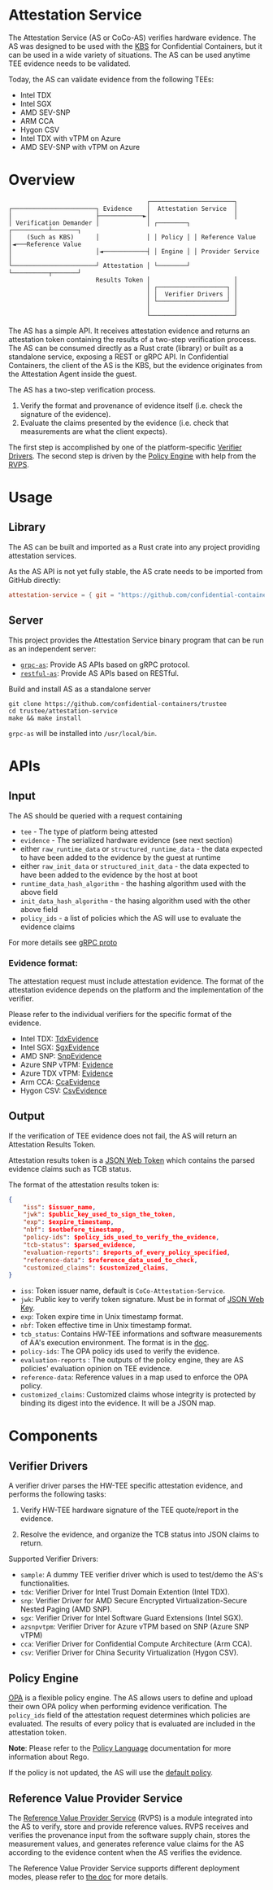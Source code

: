 # Attestation Service

The Attestation Service (AS or CoCo-AS) verifies hardware evidence.
The AS was designed to be used with the [KBS](../kbs) for Confidential Containers,
but it can be used in a wide variety of situations.
The AS can be used anytime TEE evidence needs to be validated.

Today, the AS can validate evidence from the following TEEs:
- Intel TDX
- Intel SGX
- AMD SEV-SNP
- ARM CCA
- Hygon CSV
- Intel TDX with vTPM on Azure
- AMD SEV-SNP with vTPM on Azure

# Overview
```
                                      ┌───────────────────────┐
┌───────────────────────┐ Evidence    │  Attestation Service  │
│                       ├────────────►│                       │
│ Verification Demander │             │ ┌────────┐ ┌──────────┴───────┐
│    (Such as KBS)      │             │ │ Policy │ │ Reference Value  │◄───Reference Value
│                       │◄────────────┤ │ Engine │ │ Provider Service │
└───────────────────────┘ Attestation │ └────────┘ └──────────┬───────┘
                        Results Token │                       │
                                      │ ┌───────────────────┐ │
                                      │ │  Verifier Drivers │ │
                                      │ └───────────────────┘ │
                                      │                       │
                                      └───────────────────────┘
```

The AS has a simple API. It receives attestation evidence and returns an attestation token
containing the results of a two-step verification process.
The AS can be consumed directly as a Rust crate (library) or built as a standalone service,
exposing a REST or gRPC API.
In Confidential Containers, the client of the AS is the KBS, but the evidence originates
from the Attestation Agent inside the guest.

The AS has a two-step verification process.

1. Verify the format and provenance of evidence itself (i.e. check the signature of the evidence).
2. Evaluate the claims presented by the evidence (i.e. check that measurements are what the client expects).

The first step is accomplished by one of the platform-specific [Verifier Drivers](#verifier-drivers).
The second step is driven by the [Policy Engine](#policy-engine) with help from the [RVPS](#reference-value-provider-service).

# Usage
## Library

The AS can be built and imported as a Rust crate into any project providing attestation services.

As the AS API is not yet fully stable, the AS crate needs to be imported from GitHub directly:

```toml
attestation-service = { git = "https://github.com/confidential-containers/trustee" }
```

## Server

This project provides the Attestation Service binary program that can be run as an independent server:

- [`grpc-as`](docs/grpc-as.md): Provide AS APIs based on gRPC protocol.
- [`restful-as`](docs/restful-as.md): Provide AS APIs based on RESTful.

Build and install AS as a standalone server

```shell
git clone https://github.com/confidential-containers/trustee
cd trustee/attestation-service
make && make install
```

`grpc-as` will be installed into `/usr/local/bin`.

# APIs
## Input

The AS should be queried with a request containing
- `tee` - The type of platform being attested
- `evidence` - The serialized hardware evidence (see next section)
- either `raw_runtime_data` or `structured_runtime_data` - the data expected to have been added to the evidence by the guest at runtime
- either `raw_init_data` or `structured_init_data` - the data expected to have been added to the evidence by the host at boot
- `runtime_data_hash_algorithm` - the hashing algorithm used with the above field
- `init_data_hash_algorithm` - the hasing algorithm used with the other above field
- `policy_ids` - a list of policies which the AS will use to evaluate the evidence claims

For more details see [gRPC proto](https://github.com/confidential-containers/trustee/blob/main/attestation-service/protos/attestation.proto)

### Evidence format:

The attestation request must include attestation evidence.
The format of the attestation evidence depends on the platform
and the implementation of the verifier.

Please refer to the individual verifiers for the specific format of the evidence.
- Intel TDX: [TdxEvidence](./verifier/src/tdx/mod.rs)
- Intel SGX: [SgxEvidence](./verifier/src/sgx/mod.rs)
- AMD SNP: [SnpEvidence](./verifier/src/snp/mod.rs)
- Azure SNP vTPM: [Evidence](./verifier/src/az_snp_vtpm/mod.rs)
- Azure TDX vTPM: [Evidence](./verifier/src/az_tdx_vtpm/mod.rs)
- Arm CCA: [CcaEvidence](./verifier/src/cca/mod.rs)
- Hygon CSV: [CsvEvidence](./verifier/src/csv/mod.rs)

## Output

If the verification of TEE evidence does not fail, the AS will return an Attestation Results Token.

Attestation results token is a [JSON Web Token](https://datatracker.ietf.org/doc/html/rfc7519) which contains the parsed evidence claims such as TCB status.

The format of the attestation results token is:

```json
{
    "iss": $issuer_name,
    "jwk": $public_key_used_to_sign_the_token,
    "exp": $expire_timestamp,
    "nbf": $notbefore_timestamp,
    "policy-ids": $policy_ids_used_to_verify_the_evidence,
    "tcb-status": $parsed_evidence,
    "evaluation-reports": $reports_of_every_policy_specified,
    "reference-data": $reference_data_used_to_check,
    "customized_claims": $customized_claims,
}
```

* `iss`: Token issuer name, default is `CoCo-Attestation-Service`.
* `jwk`: Public key to verify token signature. Must be in format of [JSON Web Key](https://datatracker.ietf.org/doc/html/rfc7517).
* `exp`: Token expire time in Unix timestamp format.
* `nbf`: Token effective time in Unix timestamp format.
* `tcb_status`: Contains HW-TEE informations and software measurements of AA's execution environment. The format is in the [doc](./docs/parsed_claims.md).
* `policy-ids`: The OPA policy ids used to verify the evidence.
* `evaluation-reports` : The outputs of the policy engine, they are AS policies' evaluation opinion on TEE evidence.
* `reference-data`: Reference values in a map used to enforce the OPA policy.
* `customized_claims`: Customized claims whose integrity is protected by binding its digest into the evidence. It will be a JSON map.

# Components

## Verifier Drivers

A verifier driver parses the HW-TEE specific attestation evidence, and performs the following tasks:

1. Verify HW-TEE hardware signature of the TEE quote/report in the evidence.

2. Resolve the evidence, and organize the TCB status into JSON claims to return.

Supported Verifier Drivers:

- `sample`: A dummy TEE verifier driver which is used to test/demo the AS's functionalities.
- `tdx`: Verifier Driver for Intel Trust Domain Extention (Intel TDX).
- `snp`: Verifier Driver for AMD Secure Encrypted Virtualization-Secure Nested Paging (AMD SNP).
- `sgx`: Verifier Driver for Intel Software Guard Extensions (Intel SGX).
- `azsnpvtpm`: Verifier Driver for Azure vTPM based on SNP (Azure SNP vTPM)
- `cca`: Verifier Driver for Confidential Compute Architecture (Arm CCA).
- `csv`: Verifier Driver for China Security Virtualization (Hygon CSV).

## Policy Engine

[OPA](https://www.openpolicyagent.org/docs/latest/) is a flexible policy engine.
The AS allows users to define and upload their own OPA policy when performing evidence verification.
The `policy_ids` field of the attestation request determines which policies are evaluated.
The results of every policy that is evaluated are included in the attestation token.

**Note**: Please refer to the [Policy Language](https://www.openpolicyagent.org/docs/latest/policy-language/) documentation for more information about Rego.

If the policy is not updated, the AS will use the [default policy](./attestation-service/src/policy_engine/opa/default_policy.rego).

## Reference Value Provider Service

The [Reference Value Provider Service](rvps/README.md) (RVPS) is a module integrated into the AS to verify,
store and provide reference values. RVPS receives and verifies the provenance input from the software supply chain,
stores the measurement values, and generates reference value claims for the AS according to the evidence content when the AS verifies the evidence.

The Reference Value Provider Service supports different deployment modes,
please refer to [the doc](./rvps/README.md#run-mode) for more details.
